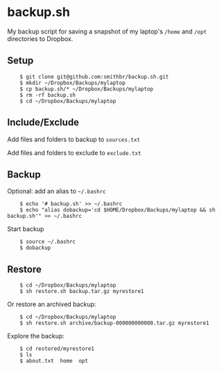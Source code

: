 # backup.sh

My backup script for saving a snapshot of my laptop's `/home` and `/opt` directories to Dropbox.

## Setup

		$ git clone git@github.com:smithbr/backup.sh.git
		$ mkdir ~/Dropbox/Backups/mylaptop
		$ cp backup.sh/* ~/Dropbox/Backups/mylaptop
		$ rm -rf backup.sh
		$ cd ~/Dropbox/Backups/mylaptop

## Include/Exclude

Add files and folders to backup to `sources.txt`

Add files and folders to exclude to `exclude.txt`

## Backup

Optional: add an alias to `~/.bashrc`

		$ echo '# backup.sh' >> ~/.bashrc
		$ echo "alias dobackup='cd $HOME/Dropbox/Backups/mylaptop && sh backup.sh'" >> ~/.bashrc

Start backup

		$ source ~/.bashrc
		$ dobackup

## Restore

		$ cd ~/Dropbox/Backups/mylaptop
		$ sh restore.sh backup.tar.gz myrestore1
		
Or restore an archived backup:

		$ cd ~/Dropbox/Backups/mylaptop
		$ sh restore.sh archive/backup-000000000000.tar.gz myrestore1

Explore the backup:

		$ cd restored/myrestore1
		$ ls
		$ about.txt  home  opt
